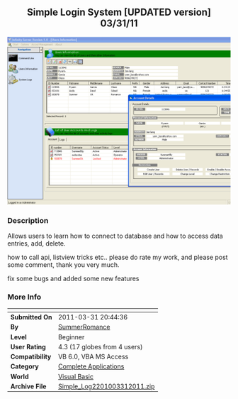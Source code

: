 ﻿<div align="center">

## Simple Login System \[UPDATED version\] 03/31/11

<img src="PIC2011319171844353.jpg">
</div>

### Description

Allows users to learn how to connect to database and how to access data entries, add, delete.

how to call api, listview tricks etc.. please do rate my work, and please post some comment, thank you very much.

fix some bugs and added some new features
 
### More Info
 


<span>             |<span>
---                |---
**Submitted On**   |2011-03-31 20:44:36
**By**             |[SummerRomance](https://github.com/Planet-Source-Code/PSCIndex/blob/master/ByAuthor/summerromance.md)
**Level**          |Beginner
**User Rating**    |4.3 (17 globes from 4 users)
**Compatibility**  |VB 6\.0, VBA MS Access
**Category**       |[Complete Applications](https://github.com/Planet-Source-Code/PSCIndex/blob/master/ByCategory/complete-applications__1-27.md)
**World**          |[Visual Basic](https://github.com/Planet-Source-Code/PSCIndex/blob/master/ByWorld/visual-basic.md)
**Archive File**   |[Simple\_Log2201003312011\.zip](https://github.com/Planet-Source-Code/summerromance-simple-login-system-updated-version-03-31-11__1-73737/archive/master.zip)








